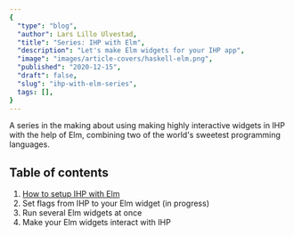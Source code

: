 ```yaml
---
{
  "type": "blog",
  "author": Lars Lillo Ulvestad,
  "title": "Series: IHP with Elm",
  "description": "Let's make Elm widgets for your IHP app",
  "image": "images/article-covers/haskell-elm.png",
  "published": "2020-12-15",
  "draft": false,
  "slug": "ihp-with-elm-series",
  tags: [],
}
---
```


A series in the making about using making highly interactive widgets in IHP with the help of Elm, combining two of the world's sweetest programming languages.

## Table of contents

1. [How to setup IHP with Elm](/blog/ihp-with-elm)
2. Set flags from IHP to your Elm widget (in progress)
3. Run several Elm widgets at once
4. Make your Elm widgets interact with IHP
